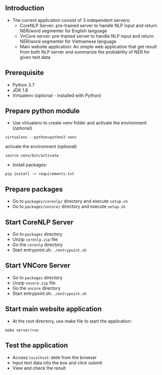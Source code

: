 ## Introduction

- The current application consist of 3 independent servers:
   - CoreNLP Server: pre-trained server to handle NLP input and return NER/word
   segmenter for English language
   - VnCore server: pre-trained server to handle NLP input and return NER/word
   segmenter for Vietnamese language
   - Main website application: An simple web application that get result
   from both NLP server and summarize the probability of NER for given text data

## Prerequisite
- Python 3.7
- JDK 1.8
- Virtualenv (optional - installed with Python)

## Prepare python module
- Use virtualenv to create venv folder and activate the environment (optional) 
```
virtualenv --python=python3 venv
```
activate the environment (optional)
```
source venv/bin/activate
```

- Install packages: 
```
pip install -r requirements.txt
```

## Prepare packages 
- Go to `packages/corenlp/` directory and execute `setup.sh`
- Go to `packages/vncore/` directory and execute `setup.sh`

## Start CoreNLP Server 

- Go to `packages` directory
- Unzip `corenlp.zip` file
- Go the `corenlp` directory
- Start entrypoint.sh: `./entrypoint.sh`


## Start VNCore Server
- Go to `packages` directory
- Unzip `vncore.zip` file
- Go the `vncore` directory
- Start entrypoint.sh: `./entrypoint.sh`


## Start main website application
- At the root directory, use make file to start the application:
```
make server/run
```


## Test the application
- Access `localhost:8000` from the browser
- Input text data into the box and click submit
- View and check the result
